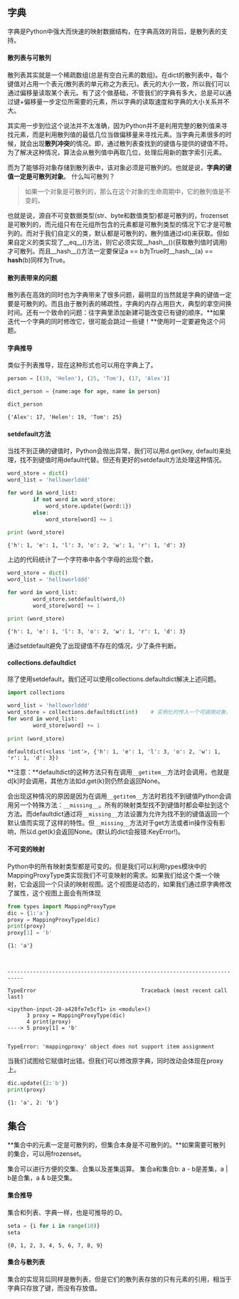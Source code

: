 
## 字典
字典是Python中强大而快速的映射数据结构，在字典高效的背后，是散列表的支持。

#### 散列表与可散列
散列表其实就是一个稀疏数组(总是有空白元素的数组)。在dict的散列表中，每个键值对占用一个表元(散列表的单元称之为表元)。表元的大小一致，所以我们可以通过偏移量读取某个表元。有了这个做基础，不管我们的字典有多大，总是可以通过键+偏移量一步定位所需要的元素，所以字典的读取速度和字典的大小关系并不大。

其实用一步到位这个说法并不太准确，因为Python并不是利用完整的散列值来寻找元素，而是利用散列值的最低几位当做偏移量来寻找元素。当字典元素很多的时候，就会出现**散列冲突**的情况。即，通过散列表查找到的键值与提供的键值不符。为了解决这种情况，算法会从散列值中再取几位，处理后用新的数字索引元素。

而为了能够将对象存储到散列表中，该对象必须是可散列的。也就是说，**字典的键值一定是可散列对象**。
什么叫可散列？

> 如果一个对象是可散列的，那么在这个对象的生命周期中，它的散列值是不变的。

也就是说，源自不可变数据类型(str、byte和数值类型)都是可散列的，frozenset是可散列的，而元组只有在元组所包含的元素都是可散列类型的情况下它才是可散列的。而对于我们自定义的类，默认都是可散列的，散列值通过id()来获取。但如果自定义的类实现了__eq__()方法，则它必须实现__hash__()(获取散列值时调用)才可散列。而且__hash__()方法一定要保证a == b为True时__hash__(a) == __hash__(b)同样为True。

#### 散列表带来的问题
散列表在高效的同时也为字典带来了很多问题，最明显的当然就是字典的键值一定要是可散列的。而且由于散列表的稀疏性，字典的内存占用巨大，典型的拿空间换时间。还有一个致命的问题：往字典里添加新建可能改变已有键的顺序。**如果迭代一个字典的同时修改它，很可能会跳过一些键！**使用时一定要避免这个问题。

#### 字典推导
类似于列表推导，现在这种形式也可以用在字典上了。



```python
person = [(19, 'Helen'), (25, 'Tom'), (17, 'Alex')]

dict_person = {name:age for age, name in person}

dict_person
```


    {'Alex': 17, 'Helen': 19, 'Tom': 25}

#### setdefault方法
当找不到正确的键值时，Python会抛出异常，我们可以用d.get(key, default)来处理，找不到键值时用default代替。但还有更好的setdefault方法处理这种情况。


```python
word_store = dict()
word_list = 'helloworlddd'

for word in word_list:
        if not word in word_store:
            word_store.update({word:1})
        else:
            word_store[word] += 1
            
print (word_store)
```

    {'h': 1, 'e': 1, 'l': 3, 'o': 2, 'w': 1, 'r': 1, 'd': 3}
上边的代码统计了一个字符串中各个字母的出现个数，


```python
word_store = dict()
word_list = 'helloworlddd'

for word in word_list:
        word_store.setdefault(word,0)
        word_store[word] += 1
        
print (word_store)
```

    {'h': 1, 'e': 1, 'l': 3, 'o': 2, 'w': 1, 'r': 1, 'd': 3}   
通过setdefault避免了出现键值不存在的情况，少了条件判断。

#### collections.defaultdict
除了使用setdefault，我们还可以使用collections.defaultdict解决上述问题。


```python
import collections

word_list = 'helloworlddd'
word_store = collections.defaultdict(int)    # 实例化时传入一个可调用对象，当找不到键值时就用这个可调用对象返回的默认值作为键值
for word in word_list:
        word_store[word] += 1
        
print (word_store)
```

    defaultdict(<class 'int'>, {'h': 1, 'e': 1, 'l': 3, 'o': 2, 'w': 1, 'r': 1, 'd': 3})
**注意：**defaultdict的这种方法只有在调用`__getitem__`方法时会调用，也就是d[k]时会调用，其他方法如d.get(k)则仍然会返回None。

会出现这种情况的原因是因为在调用`__getitem__`方法时若找不到键值Python会调用另一个特殊方法：`__missing__`。所有的映射类型找不到键值时都会牵扯到这个方法。而defaultdict通过将`__missing__`方法设置为允许为找不到的键值返回一个默认值而实现了这样的特性。但`__missing__`方法对于get方法或者in操作没有影响，所以d.get(k)会返回None。(默认的dict会报错:KeyError!)。

#### 不可变的映射
Python中的所有映射类型都是可变的。但是我们可以利用types模块中的MappingProxyType类实现我们不可变映射的需求。如果我们给这个类一个映射，它会返回一个只读的映射视图。这个视图是动态的，如果我们通过原字典修改了属性，这个视图上面会有所体现


```python
from types import MappingProxyType
dic = {1:'a'}
proxy = MappingProxyType(dic)
print(proxy)
proxy[1] = 'b'
```

    {1: 'a'}
​    


    ---------------------------------------------------------------------------

    TypeError                                 Traceback (most recent call last)

    <ipython-input-20-a428fe7e5cf1> in <module>()
          3 proxy = MappingProxyType(dic)
          4 print(proxy)
    ----> 5 proxy[1] = 'b'


    TypeError: 'mappingproxy' object does not support item assignment


当我们试图给它赋值时出错。但我们可以修改原字典，同时改动会体现在proxy上。


```python
dic.update({2:'b'})
print(proxy)
```

    {1: 'a', 2: 'b'}
## 集合
**集合中的元素一定是可散列的，但集合本身是不可散列的。**如果需要可散列的集合，可以用frozenset。

集合可以进行方便的交集、合集以及差集运算。
集合a和集合b: a - b是差集，a | b是合集，a & b是交集。

#### 集合推导
集合和列表、字典一样，也是可推导的:D。


```python
seta = {i for i in range(10)}
seta
```


    {0, 1, 2, 3, 4, 5, 6, 7, 8, 9}

#### 集合与散列表
集合的实现背后同样是散列表，但是它们的散列表存放的只有元素的引用，相当于字典只存放了键，而没有存放值。
